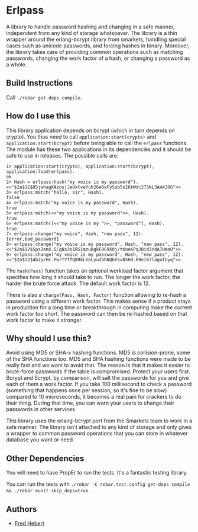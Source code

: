 # Erlpass #

A library to handle password hashing and changing in a safe manner, independent from any kind of storage whatsoever. The library is a thin wrapper around the erlang-bcrypt library from smarkets, handling special cases such as unicode passwords, and forcing hashes in binary. Moreover, the library takes care of providing common operations such as matching passwords, changing the work factor of a hash, or changing a password as a whole.

## Build Instructions ##

Call `./rebar get-deps compile`.

## How do I use this ##

This library application depends on bcrypt (which in turn depends on crypto). You thus need to call `application:start(crypto)` and `application:start(bcrypt)` before being able to call the `erlpass` functions. The module has these two applications in its dependencies and it should be safe to use in releases. The possible calls are:

    1> application:start(crypto), application:start(bcrypt), application:load(erlpass).
    ok
    2> Hash = erlpass:hash("my voice is my password").
    <<"$2a$12$85jwhagKAzosjJeUktveYuh26e6xFySob5oIKkWdc27SNL3A443OG">>
    3> erlpass:match("hello, sir", Hash).
    false
    4> erlpass:match("my voice is my password", Hash).
    true
    5> erlpass:match(<<"my voice is my password">>, Hash).
    true
    6> erlpass:match([<<"my voice is my ">>, "password"], Hash).
    true
    7> erlpass:change("my voice", Hash, "new pass", 12).
    {error,bad_password}
    8> erlpass:change("my voice is my password", Hash, "new pass", 12).
    <<"$2a$12$5ps2emX.5CgNs3o1RS1mzu8gkF0G9X0j/tKneKPqJOid3YdA7HmaO">>
    9> erlpass:change("my voice is my password", Hash, "new pass", 12).
    <<"$2a$12$4b2p/Hc.PwrTYffQKRkLheLyu2bbNQbVsvN5Hd.00ei67lagutUyq">>

The `hash(Pass)` function takes an optional workload factor argument that specifies how long it should take to run. The longer the work factor, the harder the brute force attack. The default work factor is 12.

There is also a `change(Pass, Hash, Factor)` function allowing to re-hash a password using a different work factor. This makes sense if a product stays in production for a long time or breakthrough in computing make the current work factor too short. The password can then be re-hashed based on that work factor to make it stronger.

## Why should I use this? ##

Avoid using MD5 or SHA-x hashing functions. MD5 is collision-prone, some of the SHA functions too. MD5 and SHA hashing functions were made to be really fast and we want to avoid that. The reason is that it makes it easier to brute-force passwords if the table is compromised. Protect your users first. Bcrypt and Scrypt, by comparison, will salt the passwords for you and give each of them a work factor. If you take 100 millisecond to check a password (something that happens once per session, so it's fine to be slow) compared to 10 microseconds, it becomes a real pain for crackers to do their thing. During that time, you can warn your users to change their passwords in other services.

This library uses the erlang-bcrypt port from the Smarkets team to work in a safe manner. The library isn't attached to any kind of storage and only gives a wrapper to common password operations that you can store in whatever database you want or need.

## Other Dependencies ##
You will need to have PropEr to run the tests. It's a fantastic testing library.

You can run the tests with `./rebar -C rebar.test.config get-deps compile && ./rebar eunit skip_deps=true`.

## Authors ##

- [Fred Hebert](http://ferd.ca)
